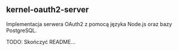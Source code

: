 ## kernel-oauth2-server
Implementacja serwera OAuth2 z pomocą języka Node.js oraz bazy PostgreSQL. 

TODO: Skończyć README...
